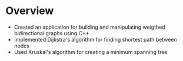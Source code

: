 # Overview
- Created an application for building and manipulating weigthed bidirectional graphs using C++
- Implemented Dijkstra's algorithm for finding shortest path between nodes
- Used Kruskal's algorithm for creating a minimum spanning tree